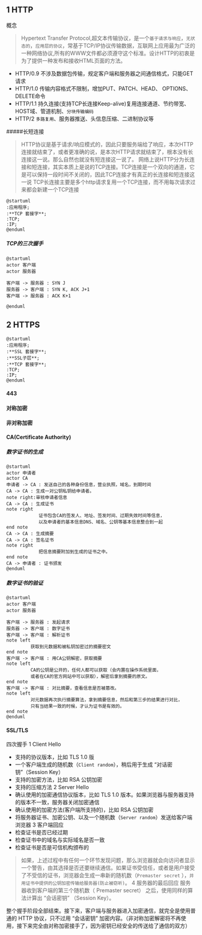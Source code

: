 ## 1 HTTP

概念
> Hypertext Transfer Protocol,超文本传输协议，是一个`基于请求与响应`，`无状态的`，`应用层的协议`，常基于TCP/IP协议传输数据，互联网上应用最为广泛的一种网络协议,所有的WWW文件都必须遵守这个标准。设计HTTP的初衷是为了提供一种发布和接收HTML页面的方法。

+ HTTP/0.9  不涉及数据包传输，规定客户端和服务器之间通信格式，只能GET请求
+ HTTP/1.0  传输内容格式不限制，增加PUT、PATCH、HEAD、 OPTIONS、DELETE命令
+ HTTP/1.1  持久连接(支持TCP长连接Keep-alive)复用连接通道、节约带宽、HOST域、管道机制、`分块传输编码`
+ HTTP/2    `多路复用`、服务器推送、头信息压缩、二进制协议等

#####长短连接
> HTTP协议是基于请求/响应模式的，因此只要服务端给了响应，本次HTTP连接就结束了，或者更准确的说，是本次HTTP请求就结束了，根本没有长连接这一说。那么自然也就没有短连接这一说了。
> 网络上说HTTP分为长连接和短连接，其实本质上是说的TCP连接。TCP连接是一个双向的通道，它是可以保持一段时间不关闭的，因此TCP连接才有真正的长连接和短连接这一说
> TCP长连接主要是多个http请求复用一个TCP连接，而不用每次请求过来都会新建一个TCP连接


```plantuml
@startuml
:应用程序;
:**TCP 套接字**;
:TCP;
:IP;
@enduml
```

##### TCP的三次握手

```plantuml
@startuml
actor 客户端
actor 服务器

客户端 -> 服务器 : SYN J
服务器 -> 客户端 : SYN K, ACK J+1
客户端 -> 服务器 : ACK K+1

@enduml
``` 
## 2 HTTPS

```plantuml
@startuml
:应用程序;
:**SSL 套接字**;
:**SSL子层**;
:**TCP 套接字**;
:TCP;
:IP;
@enduml
```

#### 443



#### 对称加密

#### 非对称加密

#### CA(Certificate Authority)

##### 数字证书的生成
```plantuml
@startuml
actor 申请者
actor CA
申请者 -> CA : 发送自己的各种身份信息，营业执照，域名，到期时间
CA -> CA : 生成一对公钥私钥给申请者。
note right:审核申请者信息
CA -> CA : 生成证书
note right
            证书包含CA的签发人、地址、签发时间、过期失效时间等信息，
            以及申请者的基本信息DNS、域名、公钥等基本信息整合到一起
end note 
CA -> CA : 生成摘要
CA -> CA : 签名证书
note right
            把信息摘要附加到生成的证书之中。
end note 
CA -> 申请者 : 证书颁发
@enduml
```

##### 数字证书的验证
```plantuml
@startuml
actor 客户端
actor 服务器

客户端 -> 服务器 : 发起请求
服务器 -> 客户端 : 数字证书
客户端 -> 客户端 : 解析证书
note left
         获取到元数据和被私钥加密过的摘要密文
end note 
客户端 -> 客户端 : 用CA公钥解密，获取摘要
note left
         CA的公钥是公开的，任何人都可以获取（会内置在操作系统里面，
         或者在CA的官方网站中可以获取），解密后拿到摘要的原文。
end note 
客户端 -> 客户端 : 对比摘要，查看信息是否被篡改。
note left
         对元数据再次执行摘要算法，拿到摘要信息，然后和第三步的结果进行对比，
         只有当结果一致的时候，才认为证书是有效的。
end note 
@enduml
```

#### SSL/TLS
四次握手
1 Client Hello 
 + 支持的协议版本，比如 TLS 1.0 版
 + 一个客户端生成的随机数（`Client random`），稍后用于生成 “对话密钥”（Session Key）
 + 支持的加密方法，比如 RSA 公钥加密
 + 支持的压缩方法
2 Server Hello 
 + 确认使用的加密通信协议版本，比如 TLS 1.0 版本。如果浏览器与服务器支持的版本不一致，服务器关闭加密通信
 + 确认使用的加密方法(客户端所支持的)，比如 RSA 公钥加密
 + 将服务器证书、加密公钥、以及一个随机数（`Server random`）发送给客户端浏览器 
3 客户端回应
 + 检查证书是否已经过期
 + 检查证书中的域名与实际域名是否一致
 + 检查证书是否是可信机构颁布的
 >如果，上述过程中有任何一个环节发现问题，那么浏览器就会向访问者显示一个警告，由其选择是否还要继续通信。如果证书受信任，或者是用户接受了不受信的证书，浏览器会生成一串新的随机数（`Premaster secret` ），`并用证书中提供的公钥加密传输给服务器(防止被窃听)`。
 4 服务器的最后回应
 服务器收到客户端的第三个随机数（ Premaster secret） 之后，使用同样的算法计算出 “会话密钥” （Session Key）。

 整个握手阶段全部结束。接下来，客户端与服务器进入加密通信，就完全是使用普通的 HTTP 协议，只不过用 “会话密钥” 加密内容。（非对称加密解密将不再使用，接下来完全由对称加密接手了，因为密钥已经安全的传送给了通信的双方）




